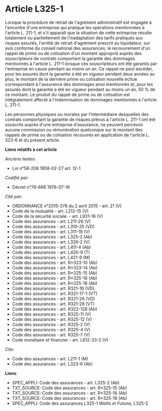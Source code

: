 # Article L325-1

Lorsque la procédure de retrait de l'agrément administratif est engagée à l'encontre d'une entreprise qui pratique les
opérations mentionnées à l'article L. 211-1, et s'il apparaît que la situation de cette entreprise résulte totalement ou
partiellement de l'inadaptation des tarifs pratiqués aux risques assurés, l'arrêté de retrait d'agrément prescrit au
liquidateur, sur avis conforme du conseil national des assurances, le recouvrement d'un rappel de prime ou de cotisation d'un
montant approprié auprès des souscripteurs de contrats comportant la garantie des dommages mentionnés à l'article L. 211-1
lorsque ces souscripteurs ont été garantis par l'entreprise en cause pendant au moins un an. Ce rappel ne peut excéder, pour
les assurés dont la garantie a été en vigueur pendant deux années au plus, le montant de la dernière prime ou cotisation
nouvelle échue correspondant à l'assurance des dommages ainsi mentionnés et, pour les assurés dont la garantie a été en
vigueur pendant au moins un an, 50 % de ce montant. Le produit du rappel de prime ou de cotisation est intégralement affecté
à l'indemnisation de dommages mentionnés à l'article L. 211-1.

Les personnes physiques ou morales par l'intermédiaire desquelles des contrats comportant la garantie de risques prévus à
l'article L. 211-1 ont été souscrits auprès d'une entreprise d'assurance, ne peuvent percevoir aucune commission ou
rémunération quelconque sur le montant des rappels de prime ou de cotisation recouvrés en application de l'article L. 323-6
et du présent article.

**Liens relatifs à cet article**

_Anciens textes_:

  - Loi n°58-208 1958-02-27 art. 12-1

_Codifié par_:

  - Décret n°76-666 1976-07-16

_Cité par_:

  - ORDONNANCE n°2015-378 du 2 avril 2015 - art. 21 (V)
  - Code de la mutualité - art. L212-15 (V)
  - Code de la sécurité sociale. - art. L931-18 (V)
  - Code des assurances - art. L211-26 (V)
  - Code des assurances - art. L310-25 (VD)
  - Code des assurances - art. L311-19 (V)
  - Code des assurances - art. L325-2 (Ab)
  - Code des assurances - art. L326-2 (V)
  - Code des assurances - art. L411-4 (Ab)
  - Code des assurances - art. L420-9 (T)
  - Code des assurances - art. L421-9 (M)
  - Code des assurances - art. R*323-10 (Ab)
  - Code des assurances - art. R*323-14 (Ab)
  - Code des assurances - art. R*325-15 (Ab)
  - Code des assurances - art. R*325-16 (Ab)
  - Code des assurances - art. R*325-18 (Ab)
  - Code des assurances - art. R321-16 (VD)
  - Code des assurances - art. R321-17-1 (VT)
  - Code des assurances - art. R321-26 (VD)
  - Code des assurances - art. R321-28 (VT)
  - Code des assurances - art. R322-128 (Ab)
  - Code des assurances - art. R325-11 (V)
  - Code des assurances - art. R325-12 (V)
  - Code des assurances - art. R325-2 (V)
  - Code des assurances - art. R325-4 (V)
  - Code des assurances - art. R325-7 (V)
  - Code monétaire et financier - art. L612-33-2 (V)

_Cite_:

  - Code des assurances - art. L211-1 (M)
  - Code des assurances - art. L323-6 (Ab)

**Liens**:

  - SPEC_APPLI: Code des assurances - art. L325-2 (Ab)
  - TXT_SOURCE: Code des assurances - art. R*325-15 (Ab)
  - TXT_SOURCE: Code des assurances - art. R*325-16 (Ab)
  - TXT_SOURCE: Code des assurances - art. R*325-18 (Ab)
  - SPEC_APPLI: Code des assurances L325-1 *Wallis et Futuna*, L325-2
